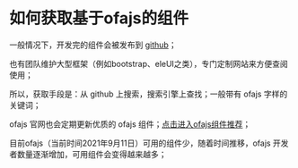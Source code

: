# 如何获取基于ofajs的组件

一般情况下，开发完的组件会被发布到 [github](https://github.com/)；

也有团队维护大型框架（例如bootstrap、eleUI之类），专门定制网站来方便查阅使用；

所以，获取手段是：从 github 上搜索，搜索引擎上查找；一般带有 ofajs 字样的关键词；

ofajs 官网也会定期更新优质的 ofajs 组件；[点击进入ofajs组件推荐](../other/comp_recom.md)；

目前ofajs（当前时间2021年9月11日）可用的组件少，随着时间推移，ofajs 开发者数量逐渐增加，可用组件会变得越来越多；
